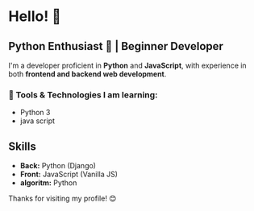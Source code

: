 # Hello! 👋

## Python Enthusiast 🐍 | Beginner Developer

I'm a developer proficient in **Python** and **JavaScript**, with experience in both **frontend and backend web development**.

### 🔧 Tools & Technologies I am learning:
- Python 3
- java script

## Skills
* **Back:** Python (Django)
* **Front:** JavaScript (Vanilla JS)
* **algoritm:** Python

Thanks for visiting my profile! 😊
